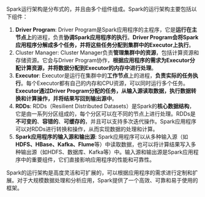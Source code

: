 Spark运行架构是分布式的，并且由多个组件组成。Spark的运行架构主要包括以下组件：

1. **Driver Program**: Driver Program是Spark应用程序的主程序，它是**运行在主节点上**的进程，负责**协调Spark应用程序的执行**。**Driver Program会将Spark应用程序分解成多个任务，并将这些任务分配到集群中的Executor上执行**。
2. Cluster Manager: Cluster Manager负责**管理集群中的资源**，包括计算资源和存储资源。它会与Driver Program协作，**根据应用程序的需求为Executor分配计算资源，并将数据分配到Executor的内存中进行处理**。
3. **Executor**: Executor是运行在集群中的**工作节点**上的进程，**负责实际的任务执行**。每个Executor都有自己的内存和CPU资源，可以同时运行多个任务。**Executor通过Driver Program分配的任务，从输入源读取数据，执行数据转换和计算操作，并将结果写回到输出源中**。
4. **RDDs**: RDDs（Resilient Distributed Datasets）是Spark的**核心数据结构**，它是由一系列分区组成的，每个分区可以在不同的节点上进行处理。RDDs是**不可变的**、**容错的**、**可缓存的**，并且可以支持多次迭代操作。Spark应用程序可以对RDDs进行转换和操作，从而实现数据的处理和计算。
5. **Spark应用程序的输入源和输出源**: Spark应用程序可以从多种输入源（如**HDFS、HBase、Kafka、Flume**等）中读取数据，也可以将计算结果写入多种输出源（如HDFS、数据库、Kafka等）中。输入源和输出源是Spark应用程序中的重要组件，它们直接影响应用程序的性能和可靠性。

Spark的运行架构是高度灵活和可扩展的，可以根据应用程序的需求进行定制和扩展。对于大规模数据处理和分析应用，Spark提供了一个高效、可靠和易于使用的框架。